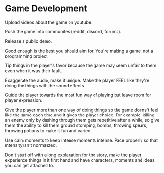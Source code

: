 # Game Development

Upload videos about the game on youtube.

Push the game into communites (reddit, discord, forums).

Release a public demo.

Good enough is the best you should aim for. You're making a game, not a programming project.

Tip things in the player's favor because the game may seem unfair to them even when it 
was their fault.

Exaggerate the audio, make it unique. Make the player FEEL like they're doing the things 
with the sound effects.

Guide the player towards the most fun way of playing but leave room for player expression.

Give the player more than one way of doing things so the game doens't feel like the same 
each time and it gives the player choice. For example: killing an enemy only by dashing 
through them gets repetitive after a while, so give them the ability to kill them ground 
stomping, bombs, throwing spears, throwing potions to make it fun and varied.

Use calm moments to keep intense moments intense. Pace properly so that intensity isn't 
normalized.

Don't start off with a long explanation for the story, make the player experience things 
in it first hand and have characters, moments and ideas you can get attached to.

